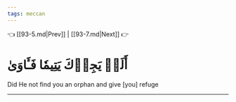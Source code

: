 ```yaml
---
tags: meccan
---
```


👈 [[93-5.md|Prev]] | [[93-7.md|Next]] 👉

# أَلَمۡ يَجِدۡكَ يَتِيمٗا فَـَٔاوَىٰ

Did He not find you an orphan and give [you] refuge

---

